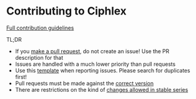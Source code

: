 Contributing to Ciphlex
====================

[Full contribution guidelines](https://github.com/odoo/odoo/wiki/Contributing)

TL;DR

* If you [make a pull request](https://github.com/odoo/odoo/wiki/Contributing#making-pull-requests),
  do not create an issue! Use the PR description for that
* Issues are handled with a much lower priority than pull requests
* Use this [template](https://github.com/odoo/odoo/tree/16.0/.github/ISSUE_TEMPLATE.md)
  when reporting issues. Please search for duplicates first!
* Pull requests must be made against the [correct version](https://github.com/odoo/odoo/wiki/Contributing#against-which-version-should-i-submit-a-patch)
* There are restrictions on the kind of [changes allowed in stable series](https://github.com/odoo/odoo/wiki/Contributing#what-does-stable-mean)
